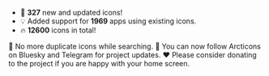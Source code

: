 * 🎉 **327** new and updated icons!
* 💡 Added support for **1969** apps using existing icons.
* 🔥 **12600** icons in total!

🔧 No more duplicate icons while searching.
🦋 You can now follow Arcticons on Bluesky and Telegram for project updates.
❤️ Please consider donating to the project if you are happy with your home screen.